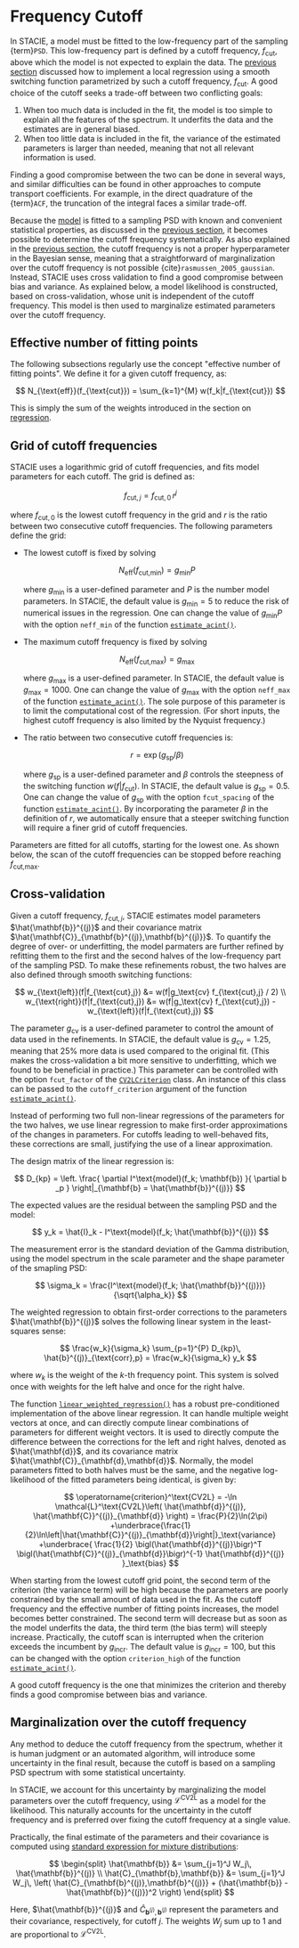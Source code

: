 # Frequency Cutoff

In STACIE, a model must be fitted to the low-frequency part of the sampling {term}`PSD`.
This low-frequency part is defined by a cutoff frequency, $f_{\text{cut}}$,
above which the model is not expected to explain the data.
The [previous section](statistics.md) discussed how to implement a local regression
using a smooth switching function parametrized by such a cutoff frequency, $f_\text{cut}$.
A good choice of the cutoff seeks a trade-off between two conflicting goals:

1. When too much data is included in the fit,
   the model is too simple to explain all the features of the spectrum.
   It underfits the data and the estimates are in general biased.
2. When too little data is included in the fit,
   the variance of the estimated parameters is larger than needed,
   meaning that not all relevant information is used.

Finding a good compromise between the two can be done in several ways,
and similar difficulties can be found in other approaches to compute transport coefficients.
For example, in the direct quadrature of the {term}`ACF`,
the truncation of the integral faces a similar trade-off.

Because the [model](model.md) is fitted to a sampling PSD with known and convenient statistical properties,
as discussed in the [previous section](statistics.md),
it becomes possible to determine the cutoff frequency systematically.
As also explained in the [previous section](statistics.md),
the cutoff frequency is not a proper hyperparameter in the Bayesian sense,
meaning that a straightforward of marginalization over the cutoff frequency is not possible
{cite}`rasmussen_2005_gaussian`.
Instead, STACIE uses cross validation to find a good compromise between bias and variance.
As explained below, a model likelihood is constructed, based on cross-validation,
whose unit is independent of the cutoff frequency.
This model is then used to marginalize estimated parameters over the cutoff frequency.

## Effective number of fitting points

The following subsections regularly use the concept "effective number of fitting points".
We define it for a given cutoff frequency, as:

$$
    N_{\text{eff}}(f_{\text{cut}}) = \sum_{k=1}^{M} w(f_k|f_{\text{cut}})
$$

This is simply the sum of the weights introduced in the section on [regression](statistics.md#regression).

## Grid of cutoff frequencies

STACIE uses a logarithmic grid of cutoff frequencies, and fits model parameters for each cutoff.
The grid is defined as:

$$
    f_{\text{cut},j} = f_{\text{cut},0} \, r^j
$$

where $f_{\text{cut},0}$ is the lowest cutoff frequency in the grid
and $r$ is the ratio between two consecutive cutoff frequencies.
The following parameters define the grid:

- The lowest cutoff is fixed by solving

    $$
        N_{\text{eff}}(f_{\text{cut,min}}) = g_\text{min} P
    $$

    where $g_\text{min}$ is a user-defined parameter and $P$ is the number model parameters.
    In STACIE, the default value is $g_\text{min} = 5$
    to reduce the risk of numerical issues in the regression.
    One can change the value of $g_\text{min} P$ with the option `neff_min`
    of the function [`estimate_acint()`](#stacie.estimate.estimate_acint).

- The maximum cutoff frequency is fixed by solving

    $$
        N_{\text{eff}}(f_{\text{cut,max}}) = g_\text{max}
    $$

    where $g_\text{max}$ is a user-defined parameter.
    In STACIE, the default value is $g_\text{max} = 1000$.
    One can change the value of $g_\text{max}$ with the option `neff_max`
    of the function [`estimate_acint()`](#stacie.estimate.estimate_acint).
    The sole purpose of this parameter is to limit the computational cost of the regression.
    (For short inputs, the highest cutoff frequency is also limited by the Nyquist frequency.)

- The ratio between two consecutive cutoff frequencies is:

    $$
        r = \exp(g_\text{sp}/\beta)
    $$

    where $g_\text{sp}$ is a user-defined parameter
    and $\beta$ controls the steepness of the switching function $w(f|f_{\text{cut}})$.
    In STACIE, the default value is $g_\text{sp} = 0.5$.
    One can change the value of $g_\text{sp}$ with the option `fcut_spacing`
    of the function [`estimate_acint()`](#stacie.estimate.estimate_acint).
    By incorporating the parameter $\beta$ in the definition of $r$,
    we automatically ensure that a steeper switching function will require a finer grid of cutoff frequencies.

Parameters are fitted for all cutoffs, starting for the lowest one.
As shown below, the scan of the cutoff frequencies can be stopped before reaching $f_{\text{cut,max}}$.

## Cross-validation

Given a cutoff frequency, $f_{\text{cut},j}$, STACIE estimates model parameters
$\hat{\mathbf{b}}^{(j)}$ and their covariance matrix $\hat{\mathbf{C}}_{\mathbf{b}^{(j)},\mathbf{b}^{(j)}}$.
To quantify the degree of over- or underfitting, the model parmaters are further refined
by refitting them to the first and the second halves of the low-frequency part of the sampling PSD.
To make these refinements robust, the two halves are also defined through smooth switching functions:

$$
    w_{\text{left}}(f|f_{\text{cut},j}) &= w(f|g_\text{cv} f_{\text{cut},j} / 2)
    \\
    w_{\text{right}}(f|f_{\text{cut},j}) &= w(f|g_\text{cv} f_{\text{cut},j}) - w_{\text{left}}(f|f_{\text{cut},j})
$$

The parameter $g_\text{cv}$ is a user-defined parameter to control the amount of data used in the refinements.
In STACIE, the default value is $g_\text{cv} = 1.25$,
meaning that 25% more data is used compared to the original fit.
(This makes the cross-validation a bit more sensitive to underfitting,
which we found to be beneficial in practice.)
This parameter can be controlled with the option `fcut_factor`
of the [`CV2LCriterion`](#stacie.cutoff.CV2LCriterion) class.
An instance of this class can be passed to the `cutoff_criterion` argument
of the function [`estimate_acint()`](#stacie.estimate.estimate_acint).

Instead of performing two full non-linear regressions of the parameters for the two halves,
we use linear regression to make first-order approximations of the changes in parameters.
For cutoffs leading to well-behaved fits, these corrections are small,
justifying the use of a linear approximation.

The design matrix of the linear regression is:

$$
    D_{kp} = \left.
            \frac{
                \partial I^\text{model}(f_k; \mathbf{b})
            }{
                \partial b  _p
            }
        \right|_{\mathbf{b} = \hat{\mathbf{b}}^{(j)}}
$$

The expected values are the residual between the sampling PSD and the model:

$$
    y_k = \hat{I}_k - I^\text{model}(f_k; \hat{\mathbf{b}}^{(j)})
$$

The measurement error is the standard deviation of the Gamma distribution,
using the model spectrum in the scale parameter and the shape parameter of the smapling PSD:

$$
    \sigma_k = \frac{I^\text{model}(f_k; \hat{\mathbf{b}}^{(j)})}{\sqrt{\alpha_k}}
$$

The weighted regression to obtain first-order corrections to the parameters $\hat{\mathbf{b}}^{(j)}$
solves the following linear system in the least-squares sense:

$$
    \frac{w_k}{\sigma_k} \sum_{p=1}^{P} D_{kp}\, \hat{b}^{(j)}_{\text{corr},p}
    = \frac{w_k}{\sigma_k} y_k
$$

where $w_k$ is the weight of the $k$-th frequency point.
This system is solved once with weights for the left halve and once for the right halve.

The function [`linear_weighted_regression()`](#stacie.cutoff.linear_weighted_regression)
has a robust pre-conditioned implementation of the above linear regression.
It can handle multiple weight vectors at once,
and can directly compute linear combinations of parameters for different weight vectors.
It is used to directly compute the difference between the corrections for the left and right halves,
denoted as $\hat{\mathbf{d}}$, and its covariance matrix $\hat{\mathbf{C}}_{\mathbf{d},\mathbf{d}}$.
Normally, the model parameters fitted to both halves must be the same,
and the negative log-likelihood of the fitted parameters being identical, is given by:

$$
    \operatorname{criterion}^\text{CV2L} = -\ln \mathcal{L}^\text{CV2L}\left(
        \hat{\mathbf{d}}^{(j)},
        \hat{\mathbf{C}}^{(j)}_{\mathbf{d}}
    \right)
    = \frac{P}{2}\ln(2\pi)
      +\underbrace{\frac{1}{2}\ln\left|\hat{\mathbf{C}}^{(j)}_{\mathbf{d}}\right|}_\text{variance}
      +\underbrace{
        \frac{1}{2}
        \bigl(\hat{\mathbf{d}}^{(j)}\bigr)^T
        \bigl(\hat{\mathbf{C}}^{(j)}_{\mathbf{d}}\bigr)^{-1}
        \hat{\mathbf{d}}^{(j)}
      }_\text{bias}
$$

When starting from the lowest cutoff grid point,
the second term of the criterion (the variance term) will be high
because the parameters are poorly constrained by the small amount of data used in the fit.
As the cutoff frequency and the effective number of fitting points increases,
the model becomes better constrained.
The second term will decrease but as soon as the model underfits the data,
the third term (the bias term) will steeply increase.
Practically, the cutoff scan is interrupted when the criterion exceeds the incumbent by $g_\text{incr}$.
The default value is $g_\text{incr}=100$, but this can be changed
with the option `criterion_high` of the function [`estimate_acint()`](#stacie.estimate.estimate_acint).

A good cutoff frequency is the one that minimizes the criterion and thereby finds a good compromise
between bias and variance.

## Marginalization over the cutoff frequency

Any method to deduce the cutoff frequency from the spectrum,
whether it is human judgment or an automated algorithm,
will introduce some uncertainty in the final result,
because the cutoff is based on a sampling PSD spectrum with some statistical uncertainty.

In STACIE, we account for this uncertainty by marginalizing the model parameters over the cutoff frequency,
using $\mathcal{L}^\text{CV2L}$ as a model for the likelihood.
This naturally accounts for the uncertainty in the cutoff frequency
and is preferred over fixing the cutoff frequency at a single value.

Practically, the final estimate of the parameters and their covariance is computed
using [standard expression for mixture distributions](https://en.wikipedia.org/wiki/Mixture_distribution#Moments):

$$
  \begin{split}
    \hat{\mathbf{b}} &= \sum_{j=1}^J W_j\, \hat{\mathbf{b}}^{(j)}
    \\
    \hat{C}_{\mathbf{b},\mathbf{b}} &= \sum_{j=1}^J W_j\, \left(
      \hat{C}_{\mathbf{b}^{(j)},\mathbf{b}^{(j)}}
      + (\hat{\mathbf{b}} - \hat{\mathbf{b}}^{(j)})^2
    \right)
  \end{split}
$$

Here, $\hat{\mathbf{b}}^{(j)}$ and $\hat{C}_{\mathbf{b}^{(j)},\mathbf{b}^{(j)}}$ represent
the parameters and their covariance, respectively, for cutoff $j$.
The weights $W_j$ sum up to 1 and are proportional to $\mathcal{L}^\text{CV2L}$.
